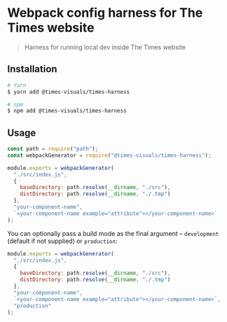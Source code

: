 # Webpack config harness for The Times website

> Harness for running local dev inside The Times website

## Installation

```bash
# Yarn
$ yarn add @times-visuals/times-harness

# npm
$ npm add @times-visuals/times-harness
```

## Usage

```js
const path = require("path");
const webpackGenerator = require("@times-visuals/times-harness");

module.exports = webpackGenerator(
  "./src/index.js",
  {
    baseDirectory: path.resolve(__dirname, "./src"),
    distDirectory: path.resolve(__dirname, "./.tmp")
  },
  "your-component-name",
  `<your-component-name example="attribute"></your-component-name>`
);
```

You can optionally pass a build mode as the final argument – `development`
(default if not supplied) or `production`:

```js
module.exports = webpackGenerator(
  "./src/index.js",
  {
    baseDirectory: path.resolve(__dirname, "./src"),
    distDirectory: path.resolve(__dirname, "./.tmp")
  },
  "your-component-name",
  `<your-component-name example="attribute"></your-component-name>`,
  "production"
);
```
